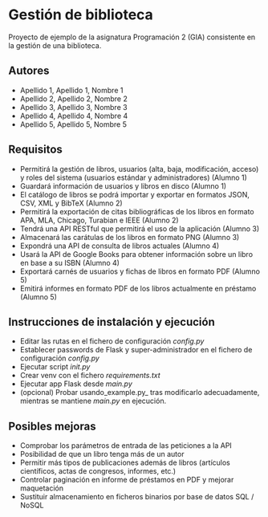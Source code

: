# Gestión de biblioteca

Proyecto de ejemplo de la asignatura Programación 2 (GIA) consistente en la gestión de una biblioteca.

## Autores
* Apellido 1, Apellido 1, Nombre 1
* Apellido 2, Apellido 2, Nombre 2
* Apellido 3, Apellido 3, Nombre 3
* Apellido 4, Apellido 4, Nombre 4
* Apellido 5, Apellido 5, Nombre 5

## Requisitos

* Permitirá la gestión de libros, usuarios (alta, baja, modificación, acceso) y roles del sistema (usuarios estándar y administradores) (Alumno 1)
* Guardará información de usuarios y libros en disco (Alumno 1)
* El catálogo de libros se podrá importar y exportar en formatos JSON, CSV, XML y BibTeX (Alumno 2)
* Permitirá la exportación de citas bibliográficas de los libros en formato APA, MLA, Chicago, Turabian e IEEE (Alumno 2)
* Tendrá una API RESTful que permitirá el uso de la aplicación (Alumno 3)
* Almacenará las carátulas de los libros en formato PNG (Alumno 3)
* Expondrá una API de consulta de libros actuales (Alumno 4)
* Usará la API de Google Books para obtener información sobre un libro en base a su ISBN (Alumno 4)
* Exportará carnés de usuarios y fichas de libros en formato PDF (Alumno 5)
* Emitirá informes en formato PDF de los libros actualmente en préstamo (Alumno 5)

## Instrucciones de instalación y ejecución
* Editar las rutas en el fichero de configuración _config.py_
* Establecer passwords de Flask y super-administrador en el fichero de configuración _config.py_
* Ejecutar script _init.py_
* Crear venv con el fichero _requirements.txt_
* Ejecutar app Flask desde _main.py_
* (opcional) Probar usando_example.py_ tras modificarlo adecuadamente, mientras se mantiene _main.py_ en ejecución.

## Posibles mejoras

* Comprobar los parámetros de entrada de las peticiones a la API
* Posibilidad de que un libro tenga más de un autor
* Permitir más tipos de publicaciones además de libros (artículos científicos, actas de congresos, informes, etc.)
* Controlar paginación en informe de préstamos en PDF y mejorar maquetación
* Sustituir almacenamiento en ficheros binarios por base de datos SQL / NoSQL
